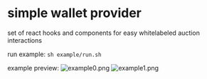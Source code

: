 # simple wallet provider

set of react hooks and components for easy whitelabeled auction interactions

run example: 
`sh example/run.sh`

example preview:
![example0.png](./example0.png)
![example1.png](./example1.png)
